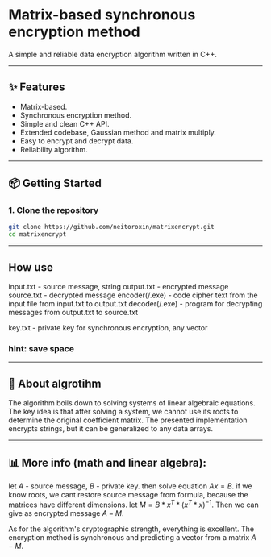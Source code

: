 # Matrix-based synchronous encryption method

A simple and reliable data encryption algorithm written in C++.

---

## ✨ Features

- Matrix-based.
- Synchronous encryption method.
- Simple and clean C++ API.
- Extended codebase, Gaussian method and matrix multiply.
- Easy to encrypt and decrypt data.
- Reliability algorithm.

---

## 📦 Getting Started

### 1. Clone the repository
```bash
git clone https://github.com/neitoroxin/matrixencrypt.git
cd matrixencrypt
```

---

## How use
input.txt - source message, string
output.txt - encrypted message
source.txt - decrypted message
encoder(/.exe) - code cipher text from the input file from input.txt to output.txt
decoder(/.exe) - program for decrypting messages from output.txt to source.txt

key.txt - private key for synchronous encryption, any vector
### hint: save space

---

## 📁 About algrotihm
The algorithm boils down to solving systems of linear algebraic equations. The key idea is that after solving a system, we cannot use its roots to determine the original coefficient matrix.
The presented implementation encrypts strings, but it can be generalized to any data arrays.

---

## 📊 More info (math and linear algebra): 
let $A$ - source message, $B$ - private key. then solve equation $Ax = B$.
if we know roots, we cant restore source message from formula, because the matrices have different dimensions.
let $M = B * x^T * (x^T * x)^{-1}$. Then we can give as encrypted message $A - M$.

As for the algorithm's cryptographic strength, everything is excellent. The encryption method is synchronous and predicting a vector from a matrix $A - M$.



